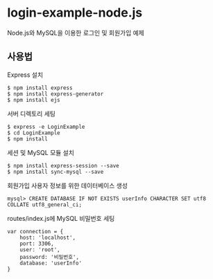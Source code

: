 # login-example-node.js
Node.js와 MySQL을 이용한 로그인 및 회원가입 예제

## 사용법

Express 설치

```console
$ npm install express
$ npm install express-generator
$ npm install ejs
```

서버 디렉토리 세팅

```console
$ express -e LoginExample
$ cd LoginExample
$ npm install
```

세션 및 MySQL 모듈 설치

```console
$ npm install express-session --save
$ npm install sync-mysql --save
```

회원가입 사용자 정보를 위한 데이터베이스 생성

```console
mysql> CREATE DATABASE IF NOT EXISTS userInfo CHARACTER SET utf8 COLLATE utf8_general_ci;
```

routes/index.js에 MySQL 비밀번호 세팅

```
var connection = {
    host: 'localhost',
    port: 3306,
    user: 'root',
    password: '비밀번호',
    database: 'userInfo'
}
```
